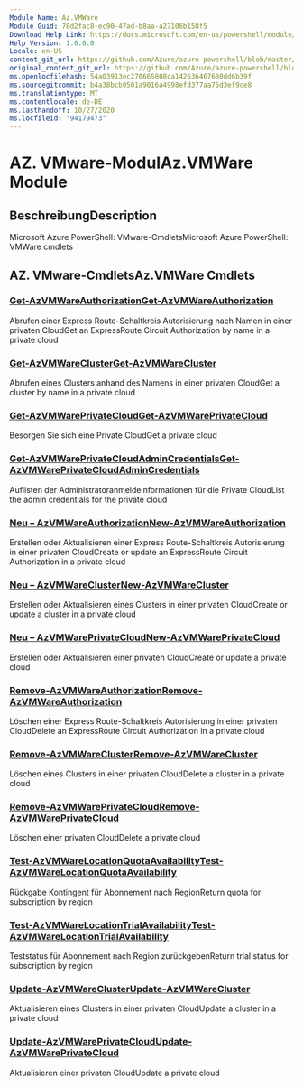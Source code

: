 ```yaml
---
Module Name: Az.VMWare
Module Guid: 78d2fac8-ec90-47ad-b8aa-a27106b158f5
Download Help Link: https://docs.microsoft.com/en-us/powershell/module/az.vmware
Help Version: 1.0.0.0
Locale: en-US
content_git_url: https://github.com/Azure/azure-powershell/blob/master/src/VMWare/help/Az.VMWare.md
original_content_git_url: https://github.com/Azure/azure-powershell/blob/master/src/VMWare/help/Az.VMWare.md
ms.openlocfilehash: 54a03913ec270665808ca142636467680dd6b39f
ms.sourcegitcommit: b4a38bcb0501a9016a4998efd377aa75d3ef9ce8
ms.translationtype: MT
ms.contentlocale: de-DE
ms.lasthandoff: 10/27/2020
ms.locfileid: "94179473"
---
```

# <span data-ttu-id="89035-101">AZ. VMware-Modul</span><span class="sxs-lookup"><span data-stu-id="89035-101">Az.VMWare Module</span></span>
## <span data-ttu-id="89035-102">Beschreibung</span><span class="sxs-lookup"><span data-stu-id="89035-102">Description</span></span>
<span data-ttu-id="89035-103">Microsoft Azure PowerShell: VMware-Cmdlets</span><span class="sxs-lookup"><span data-stu-id="89035-103">Microsoft Azure PowerShell: VMWare cmdlets</span></span>

## <span data-ttu-id="89035-104">AZ. VMware-Cmdlets</span><span class="sxs-lookup"><span data-stu-id="89035-104">Az.VMWare Cmdlets</span></span>
### [<span data-ttu-id="89035-105">Get-AzVMWareAuthorization</span><span class="sxs-lookup"><span data-stu-id="89035-105">Get-AzVMWareAuthorization</span></span>](Get-AzVMWareAuthorization.md)
<span data-ttu-id="89035-106">Abrufen einer Express Route-Schaltkreis Autorisierung nach Namen in einer privaten Cloud</span><span class="sxs-lookup"><span data-stu-id="89035-106">Get an ExpressRoute Circuit Authorization by name in a private cloud</span></span>

### [<span data-ttu-id="89035-107">Get-AzVMWareCluster</span><span class="sxs-lookup"><span data-stu-id="89035-107">Get-AzVMWareCluster</span></span>](Get-AzVMWareCluster.md)
<span data-ttu-id="89035-108">Abrufen eines Clusters anhand des Namens in einer privaten Cloud</span><span class="sxs-lookup"><span data-stu-id="89035-108">Get a cluster by name in a private cloud</span></span>

### [<span data-ttu-id="89035-109">Get-AzVMWarePrivateCloud</span><span class="sxs-lookup"><span data-stu-id="89035-109">Get-AzVMWarePrivateCloud</span></span>](Get-AzVMWarePrivateCloud.md)
<span data-ttu-id="89035-110">Besorgen Sie sich eine Private Cloud</span><span class="sxs-lookup"><span data-stu-id="89035-110">Get a private cloud</span></span>

### [<span data-ttu-id="89035-111">Get-AzVMWarePrivateCloudAdminCredentials</span><span class="sxs-lookup"><span data-stu-id="89035-111">Get-AzVMWarePrivateCloudAdminCredentials</span></span>](Get-AzVMWarePrivateCloudAdminCredentials.md)
<span data-ttu-id="89035-112">Auflisten der Administratoranmeldeinformationen für die Private Cloud</span><span class="sxs-lookup"><span data-stu-id="89035-112">List the admin credentials for the private cloud</span></span>

### [<span data-ttu-id="89035-113">Neu – AzVMWareAuthorization</span><span class="sxs-lookup"><span data-stu-id="89035-113">New-AzVMWareAuthorization</span></span>](New-AzVMWareAuthorization.md)
<span data-ttu-id="89035-114">Erstellen oder Aktualisieren einer Express Route-Schaltkreis Autorisierung in einer privaten Cloud</span><span class="sxs-lookup"><span data-stu-id="89035-114">Create or update an ExpressRoute Circuit Authorization in a private cloud</span></span>

### [<span data-ttu-id="89035-115">Neu – AzVMWareCluster</span><span class="sxs-lookup"><span data-stu-id="89035-115">New-AzVMWareCluster</span></span>](New-AzVMWareCluster.md)
<span data-ttu-id="89035-116">Erstellen oder Aktualisieren eines Clusters in einer privaten Cloud</span><span class="sxs-lookup"><span data-stu-id="89035-116">Create or update a cluster in a private cloud</span></span>

### [<span data-ttu-id="89035-117">Neu – AzVMWarePrivateCloud</span><span class="sxs-lookup"><span data-stu-id="89035-117">New-AzVMWarePrivateCloud</span></span>](New-AzVMWarePrivateCloud.md)
<span data-ttu-id="89035-118">Erstellen oder Aktualisieren einer privaten Cloud</span><span class="sxs-lookup"><span data-stu-id="89035-118">Create or update a private cloud</span></span>

### [<span data-ttu-id="89035-119">Remove-AzVMWareAuthorization</span><span class="sxs-lookup"><span data-stu-id="89035-119">Remove-AzVMWareAuthorization</span></span>](Remove-AzVMWareAuthorization.md)
<span data-ttu-id="89035-120">Löschen einer Express Route-Schaltkreis Autorisierung in einer privaten Cloud</span><span class="sxs-lookup"><span data-stu-id="89035-120">Delete an ExpressRoute Circuit Authorization in a private cloud</span></span>

### [<span data-ttu-id="89035-121">Remove-AzVMWareCluster</span><span class="sxs-lookup"><span data-stu-id="89035-121">Remove-AzVMWareCluster</span></span>](Remove-AzVMWareCluster.md)
<span data-ttu-id="89035-122">Löschen eines Clusters in einer privaten Cloud</span><span class="sxs-lookup"><span data-stu-id="89035-122">Delete a cluster in a private cloud</span></span>

### [<span data-ttu-id="89035-123">Remove-AzVMWarePrivateCloud</span><span class="sxs-lookup"><span data-stu-id="89035-123">Remove-AzVMWarePrivateCloud</span></span>](Remove-AzVMWarePrivateCloud.md)
<span data-ttu-id="89035-124">Löschen einer privaten Cloud</span><span class="sxs-lookup"><span data-stu-id="89035-124">Delete a private cloud</span></span>

### [<span data-ttu-id="89035-125">Test-AzVMWareLocationQuotaAvailability</span><span class="sxs-lookup"><span data-stu-id="89035-125">Test-AzVMWareLocationQuotaAvailability</span></span>](Test-AzVMWareLocationQuotaAvailability.md)
<span data-ttu-id="89035-126">Rückgabe Kontingent für Abonnement nach Region</span><span class="sxs-lookup"><span data-stu-id="89035-126">Return quota for subscription by region</span></span>

### [<span data-ttu-id="89035-127">Test-AzVMWareLocationTrialAvailability</span><span class="sxs-lookup"><span data-stu-id="89035-127">Test-AzVMWareLocationTrialAvailability</span></span>](Test-AzVMWareLocationTrialAvailability.md)
<span data-ttu-id="89035-128">Teststatus für Abonnement nach Region zurückgeben</span><span class="sxs-lookup"><span data-stu-id="89035-128">Return trial status for subscription by region</span></span>

### [<span data-ttu-id="89035-129">Update-AzVMWareCluster</span><span class="sxs-lookup"><span data-stu-id="89035-129">Update-AzVMWareCluster</span></span>](Update-AzVMWareCluster.md)
<span data-ttu-id="89035-130">Aktualisieren eines Clusters in einer privaten Cloud</span><span class="sxs-lookup"><span data-stu-id="89035-130">Update a cluster in a private cloud</span></span>

### [<span data-ttu-id="89035-131">Update-AzVMWarePrivateCloud</span><span class="sxs-lookup"><span data-stu-id="89035-131">Update-AzVMWarePrivateCloud</span></span>](Update-AzVMWarePrivateCloud.md)
<span data-ttu-id="89035-132">Aktualisieren einer privaten Cloud</span><span class="sxs-lookup"><span data-stu-id="89035-132">Update a private cloud</span></span>

